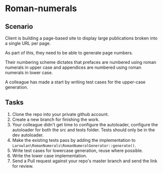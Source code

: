 # Roman-numerals

## Scenario

Client is building a page-based site to display large publications broken into a single URL per page.

As part of this, they need to be able to generate page numbers.

Their numbering scheme dictates that prefaces are numbered using roman numerals in upper case and appendices are numbered using roman numerals in lower case.

A colleague has made a start by writing test cases for the upper-case generation.

## Tasks

1. Clone the repo into your private github account.
2. Create a new branch for finishing the work.
3. Your colleague didn't get time to configure the autoloader, configure the autoloader for both the src and tests folder. Tests should only be in the dev autoloader.
4. Make the existing tests pass by adding the implementation to `Larowlan\RomanNumerals\RomanNumeralGenerator::generate()`.
5. Write test cases for lowercase generation, reuse where possible.
6. Write the lower case implementation.
7. Send a Pull request against your repo's master branch and send the link for review.
